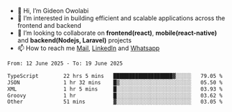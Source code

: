 - 👋 Hi, I’m Gideon Owolabi
- 👀 I’m interested in building efficient and scalable applications across the frontend and backend
- 💞️ I’m looking to collaborate on <b>frontend(react)</b>, <b>mobile(react-native)</b> and <b>backend(Nodejs, Laravel)</b> projects
- 📫 How to reach me <a href="mailto:gideoniyin2021@gmail.com">Mail</a>, <a href="https://www.linkedin.com/in/gideon-owolabi-9b667a232/">LinkedIn</a> and <a href="https://wa.me/2348055377085">Whatsapp</a>

<!---
gude1/gude1 is a ✨ special ✨ repository because its `README.md` (this file) appears on your GitHub profile.
You can click the Preview link to take a look at your changes.
--->

<!--START_SECTION:waka-->

```txt
From: 12 June 2025 - To: 19 June 2025

TypeScript        22 hrs 5 mins   ███████████████████▓░░░░░   79.05 %
JSON              1 hr 32 mins    █▒░░░░░░░░░░░░░░░░░░░░░░░   05.50 %
XML               1 hr 5 mins     █░░░░░░░░░░░░░░░░░░░░░░░░   03.93 %
Groovy            1 hr            █░░░░░░░░░░░░░░░░░░░░░░░░   03.62 %
Other             51 mins         ▓░░░░░░░░░░░░░░░░░░░░░░░░   03.05 %
```

<!--END_SECTION:waka-->
